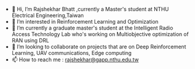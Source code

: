 - 👋 Hi, I’m Rajshekhar Bhatt ,currently a Master's student at NTHU Electrical Engineering,Taiwan
- 👀 I’m interested in Reinforcement Learning and Optimization 
- 🌱 I’m currently a graduate master's student at the Intelligent Radio Access Technology Lab who's working on Multiobjective optimization of RAN using DRL
- 💞️ I’m looking to collaborate on projects that are on Deep Reinforcement Learning, UAV communications, Edge computing
- 📫 How to reach me : rajshekhar@gapp.nthu.edu.tw

<!---
Rajxb/Rajxb is a ✨ special ✨ repository because its `README.md` (this file) appears on your GitHub profile.
You can click the Preview link to take a look at your changes.
--->
